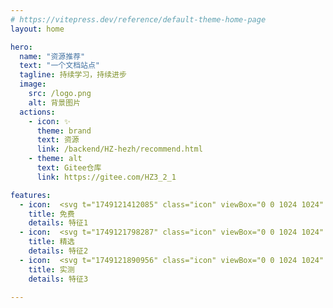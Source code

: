 ```yaml
---
# https://vitepress.dev/reference/default-theme-home-page
layout: home

hero:
  name: "资源推荐"
  text: "一个文档站点"
  tagline: 持续学习，持续进步
  image:
    src: /logo.png
    alt: 背景图片
  actions:
    - icon: ✨
      theme: brand
      text: 资源
      link: /backend/HZ-hezh/recommend.html
    - theme: alt
      text: Gitee仓库
      link: https://gitee.com/HZ3_2_1

features:
  - icon:  <svg t="1749121412085" class="icon" viewBox="0 0 1024 1024" version="1.1" xmlns="http://www.w3.org/2000/svg" p-id="13251" width="32" height="32"><path d="M513.823 404.366l-0.022 0.023h0.033l-0.01-0.023z" fill="#32C7D0" p-id="13252"></path><path d="M513.044 859.522l226.003-230.316H624.205l-111.16 230.316z" fill="#BFEEF1" p-id="13253"></path><path d="M402.278 293.352l-114.48-113.825h-0.147L67.993 404.367h225.382l108.903-111.015z m331.373 111.014h226.003l-226.07-224.772L623.81 291.952l109.84 112.414z m226.025 0.023l-6.48 6.615 6.491-6.604-0.01-0.01zM67.97 404.4l11.21 11.459-11.199-11.47-0.01 0.011z" fill="#32C7D0" p-id="13254"></path><path d="M733.65 179.527h-0.146l0.08 0.067 0.067-0.067z m-219.68 0H287.798l114.48 113.825L513.97 179.527zM733.583 179.594l-0.079-0.067H513.97l109.84 112.425 109.773-112.358z" fill="#95E4E8" p-id="13255"></path><path d="M513.97 404.366L402.278 293.352 293.375 404.366H513.97z m0 0h219.68L623.81 291.952 513.97 404.366z" fill="#7FDEE3" p-id="13256"></path><path d="M513.97 404.366l109.84-112.414-109.84-112.425-111.692 113.825L513.97 404.366z" fill="#B4ECEF" p-id="13257"></path><path d="M287.708 629.015H401.78l-36.892-76.449-77.181 76.449z m374.033-77.589l-37.536 77.78h114.842l-77.306-77.78z" fill="#AAE9ED" p-id="13258"></path><path d="M67.97 404.366l0.011 0.023 0.012-0.023h-0.023z m445.83 0.023l0.023-0.023H293.375l219.67 0.023h0.756z" fill="#95E4E8" p-id="13259"></path><path d="M401.781 629.015H287.708l0.237 0.248 224.998 230.055L401.78 629.015z" fill="#BFEEF1" p-id="13260"></path><path d="M364.89 552.566l-71.515-148.2H67.993l-0.012 0.023 11.199 11.47 208.64 213.336 77.07-76.629z" fill="#BFEEF1" p-id="13261"></path><path d="M287.798 629.206h0.022v-0.01l-0.022 0.01z m671.89-224.84h-0.034l0.022 0.023 0.011-0.023z" fill="#95E4E8" p-id="13262"></path><path d="M959.654 404.366H733.65L661.763 551.37l77.284 77.836 214.15-218.202 6.48-6.615-0.023-0.023z" fill="#BFEEF1" p-id="13263"></path><path d="M513.834 404.39h0.113l0.023-0.024h-0.147l0.011 0.023z m0.147 0l218.722-0.024H513.97l0.011 0.023z" fill="#95E4E8" p-id="13264"></path><path d="M513.981 404.39l-0.011-0.024-0.023 0.023h0.034z" fill="#95E4E8" p-id="13265"></path><path d="M513.8 404.39l-0.756 0.755v0.147l0.858-0.858-0.068-0.045h-0.033z" fill="#B4ECEF" p-id="13266"></path><path d="M513.044 404.39v0.755l0.757-0.756h-0.757z m0.858 0.044l0.045-0.045h-0.113l0.068 0.045z" fill="#B4ECEF" p-id="13267"></path><path d="M661.74 551.426l71.91-147.06-219.816 0.023 147.907 147.037z" fill="#99E5E9" p-id="13268"></path><path d="M513.947 404.39l-0.045 0.044 147.839 146.992 0.022-0.056-147.782-146.98h-0.034z" fill="#B4ECEF" p-id="13269"></path><path d="M512.943 629.206l-111.162-0.191 111.162 230.507 111.15-230.316h-111.15z" fill="#99E5E9" p-id="13270"></path><path d="M464.92 453.123l48.124-47.83v-0.148l-48.124 47.978z" fill="#B4ECEF" p-id="13271"></path><path d="M513.834 404.39l-0.846 0.857-48.068 47.876-100.03 99.443 36.891 76.449 111.263 1.41 111.161-1.219 37.536-77.78L513.834 404.39z" fill="#8AE0E6" p-id="13272"></path><path d="M513.834 404.39h-3.104l-219.67-0.024 73.931 148.392 98.879-98.585 49.964-49.784z" fill="#99E5E9" p-id="13273"></path><path d="M347.245 331.553s-4.132 58.612-88.053 80.501c83.865 21.89 88.053 80.512 88.053 80.512 11.74-75.217 87.985-80.523 87.985-80.523s-76.245-5.272-87.985-80.49z m279.23 172.121s-1.378 19.541-29.351 26.834c27.94 7.293 29.35 26.834 29.35 26.834 3.906-25.073 29.352-26.834 29.352-26.834s-25.446-1.761-29.351-26.834z" fill="#FFFFFF" p-id="13274"></path></svg>
    title: 免费
    details: 特征1
  - icon:  <svg t="1749121798287" class="icon" viewBox="0 0 1024 1024" version="1.1" xmlns="http://www.w3.org/2000/svg" p-id="15259" width="32" height="32"><path d="M102.624 518.496a410.016 410.016 0 1 0 820 0c0-226.464-183.552-410.016-409.984-410.016-226.464 0-410.016 183.552-410.016 410.016z" fill="#FFF1B6" p-id="15260"></path><path d="M511.68 991.168c-264.384 0-479.552-215.168-479.552-479.52S247.296 32.128 511.68 32.128 991.168 247.296 991.168 511.68 776 991.168 511.648 991.168z m0-858.08C302.72 133.28 133.248 302.72 133.056 511.648c0.192 208.896 169.472 378.368 378.56 378.56 209.12-0.192 378.368-169.664 378.56-378.56-0.192-208.896-169.664-378.368-378.56-378.56z" fill="#F9D84E" p-id="15261"></path><path d="M511.04 283.616l72.64 145.824 161.28 22.848-116.352 114.016 28.288 160.896-144.48-75.36-144.064 76.32 26.944-160.672-117.152-113.6 161.28-24.032z" fill="#F7BC39" p-id="15262"></path></svg>
    title: 精选
    details: 特征2
  - icon:  <svg t="1749121890956" class="icon" viewBox="0 0 1024 1024" version="1.1" xmlns="http://www.w3.org/2000/svg" p-id="21046" width="32" height="32"><path d="M926 215.173333l-384-170.666666a21.333333 21.333333 0 0 0-17.333333 0l-384 170.666666A21.333333 21.333333 0 0 0 128 234.666667v217.813333c0 219.866667 129.373333 419.02 329.6 507.333333 32.793333 14.466667 57.566667 21.5 75.733333 21.5s42.94-7.033333 75.733334-21.5c200.226667-88.333333 329.6-287.486667 329.6-507.333333V234.666667a21.333333 21.333333 0 0 0-12.666667-19.493334z m-206.913333 205.246667l-213.333334 213.333333a21.333333 21.333333 0 0 1-30.173333 0l-128-128a21.333333 21.333333 0 0 1 30.173333-30.173333L490.666667 588.5l198.246666-198.253333a21.333333 21.333333 0 1 1 30.173334 30.173333z" fill="#1afa29" p-id="21047"></path></svg>
    title: 实测
    details: 特征3

---
```


<script setup>
import { VPTeamMembers,VPTeamPageTitle,VPTeamPage} from 'vitepress/theme'

const members = [
  {
    avatar: 'https://avatars.githubusercontent.com/u/191690156?s=400&u=e15d53c4f11a5a5004e9f235c9e7e417e932b010&v=4',
    name: 'HZ-hezh',
    title: '作者',
    links: [
      { icon: 'github', link: 'https://github.com/HZ-hezh' }
    ]
  },
  {
    avatar: 'https://avatars.githubusercontent.com/u/188431550?v=4',
    name: 'liganlin',
    title: '资源分享',
    links: [
      { icon: 'github', link: 'https://github.com/liganlin' },
      { icon: 'gitee', link: '' },
      { icon: '<svg t="1749698602711" class="icon" viewBox="0 0 1024 1024" version="1.1" xmlns="http://www.w3.org/2000/svg" p-id="3774" width="200" height="200"><path d="M844.29 176c108.94-13.2 93.21 89.09 55.06 159.09-11.2 18.52-23.17 36.5-35.84 54.01-25.98-85.33-80.44-147.54-148.37-187.24 42.31-12.08 85.49-20.82 129.15-25.86z" fill="#BBE0E9" p-id="3775"></path><path d="M876.37 448.83c4.49 31.12 5.99 60.47 4.82 88.06v0.01c-12.08 3.15-24.44 4.96-37.12 4.93-23.71-0.03-49.29-6.19-69.88 5.56-3.02 1.72-5.93 3.92-7.51 6.99-1.89 3.7-1.61 8.09-1.19 12.23 5.48 53.22 27.41 104.5 61.44 145.75-29.68 44.63-69.7 79.36-115.58 104.27-21.96-30.39-45.73-59.3-72.9-85.12-10.33-9.81-21.98-19.56-36.09-21.42-9.32-1.24-18.74 1.14-27.58 4.34-3.41 1.24-6.86 2.63-9.58 5.05-5.76 5.1-7 13.41-8.45 20.96a159.852 159.852 0 0 1-11.65 36.45c-1.11 2.44-2.36 4.95-4.5 6.61-6.43 5.05-15.46-0.39-22.48-4.59-12.44-7.45-30.03-10.32-40.33-0.15-4.26 4.21-6.56 10.02-8.03 15.82-5.09 20.04-1.44 41.64 7.4 60.32 1.35 2.83 2.8 5.6 4.37 8.31-55.11-4.17-109.31-18.63-157.63-43.18 88.99-43.32 181.94-101.64 233.61-134.31 110.57-87.22 222.85-181.55 306-296.62 5.72 18.79 10.06 38.69 12.86 59.73z" fill="#23ABD7" p-id="3776"></path><path d="M881.19 536.9c-2.91 69.74-22.77 128.16-54.26 175.46-34.03-41.25-55.96-92.53-61.44-145.75-0.42-4.14-0.7-8.53 1.19-12.23 1.58-3.07 4.49-5.27 7.51-6.99 20.59-11.75 46.17-5.59 69.88-5.56 12.68 0.03 25.04-1.78 37.12-4.93z" fill="#EAC22C" p-id="3777"></path><path d="M715.14 201.86c67.93 39.7 122.39 101.91 148.37 187.24-83.15 115.07-195.43 209.4-306 296.62-51.67 32.67-144.62 90.99-233.61 134.31-73.19-37.22-132.87-97.66-161.82-180.82-11.09-31.86-17.66-67.02-18.76-105.51 66.75 16.94 136.45 21.98 205.4 19.47 18.6-0.67 38.64-2.44 52.85-14.5 19.24-16.35 20.73-46.11 13.12-70.19-7.62-24.06-22.44-45.22-31.46-68.8 10.15-0.72 20.05 0.82 29.5 4.3 1.83 0.68 3.64 1.42 5.43 2.24 2.92 1.33 5.88 2.59 8.87 3.76 4.48 1.77 9.03 3.36 13.64 4.77 16.9 5.17 34.53 7.93 52.19 8.14 5.38 0.06 11.05-0.17 15.68-2.89 5.68-3.33 8.78-9.7 11.24-15.81 13.35-33.1 17.8-69.75 12.76-105.1-0.85-5.79-1.91-11.77-0.53-17.47 1.39-5.71 6.05-11.11 11.92-11.21 6.56-0.12 11.29 5.92 16.92 9.31 9.1 5.5 21.37 3.74 30.01-2.45 8.64-6.2 14.04-16.1 16.97-26.32 3.94-13.8 3.87-28.38 3.19-42.71-0.79-16.31-2.35-32.54-4.41-48.73 38.25 8.68 75.03 22.78 108.53 42.35z" fill="#23ABD7" p-id="3778"></path><path d="M638.45 731.51c27.17 25.82 50.94 54.73 72.9 85.12-68.55 37.25-150.15 52.64-229.82 46.58-1.57-2.71-3.02-5.48-4.37-8.31-8.84-18.68-12.49-40.28-7.4-60.32 1.47-5.8 3.77-11.61 8.03-15.82 10.3-10.17 27.89-7.3 40.33 0.15 7.02 4.2 16.05 9.64 22.48 4.59 2.14-1.66 3.39-4.17 4.5-6.61 5.33-11.63 9.24-23.89 11.65-36.45 1.45-7.55 2.69-15.86 8.45-20.96 2.72-2.42 6.17-3.81 9.58-5.05 8.84-3.2 18.26-5.58 27.58-4.34 14.11 1.86 25.76 11.61 36.09 21.42zM611.02 208.24c0.68 14.33 0.75 28.91-3.19 42.71-2.93 10.22-8.33 20.12-16.97 26.32-8.64 6.19-20.91 7.95-30.01 2.45-5.63-3.39-10.36-9.43-16.92-9.31-5.87 0.1-10.53 5.5-11.92 11.21-1.38 5.7-0.32 11.68 0.53 17.47 5.04 35.35 0.59 72-12.76 105.1-2.46 6.11-5.56 12.48-11.24 15.81-4.63 2.72-10.3 2.95-15.68 2.89-17.66-0.21-35.29-2.97-52.19-8.14-4.61-1.42-9.16-3.01-13.64-4.77a187.2 187.2 0 0 1-8.87-3.77c-1.79-0.82-3.6-1.56-5.43-2.23-9.45-3.48-19.35-5.02-29.5-4.3 9.02 23.58 23.84 44.74 31.46 68.8 7.61 24.08 6.12 53.84-13.12 70.19-14.21 12.06-34.25 13.83-52.85 14.5-68.95 2.51-138.65-2.53-205.4-19.47-0.03-1.15-0.06-2.3-0.08-3.45-23.83-292.44 243.99-420.56 463.37-370.74 2.06 16.19 3.62 32.42 4.41 48.73z" fill="#EAC22C" p-id="3779"></path><path d="M427.03 409.98c4.48 1.76 9.03 3.35 13.64 4.77-4.61-1.41-9.16-3-13.64-4.77zM418.16 406.21a187.2 187.2 0 0 0 8.87 3.77c-2.99-1.17-5.95-2.43-8.87-3.76-1.79-0.82-3.6-1.56-5.43-2.24 1.83 0.67 3.64 1.41 5.43 2.23z" fill="#28A8DB" p-id="3780"></path><path d="M162.08 639.21c28.95 83.16 88.63 143.6 161.82 180.82-160 77.85-307.28 107.1-179.18-148.87a858.813 858.813 0 0 1 17.36-31.95z" fill="#BBE0E9" p-id="3781"></path></svg>', link: '' },
    ]
  },
  {
    avatar: 'https://avatars.githubusercontent.com/u/179852060?v=4',
    name: 'AfterECH0',
    title: '资源分享',
    links: [
      { icon: 'github', link: 'https://github.com/After-M' },
      { icon: 'github', link: 'https://github.com/After-M' }
    ]
  },
  {
   
  }
]
</script>



<VPTeamPage>

  <VPTeamPageTitle>
    <template #title>
      贡献成员
    </template>
  </VPTeamPageTitle>
  <VPTeamMembers size="small" :members="members" />

</VPTeamPage>

